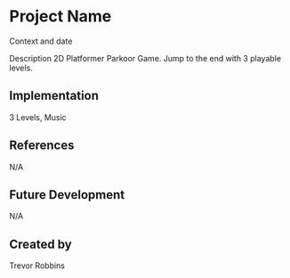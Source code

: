 # Project Name
Context and date

Description
2D Platformer Parkoor Game. Jump to the end with 3 playable levels.

## Implementation
3 Levels, Music

## References
N/A

## Future Development
N/A

## Created by
Trevor Robbins
```
